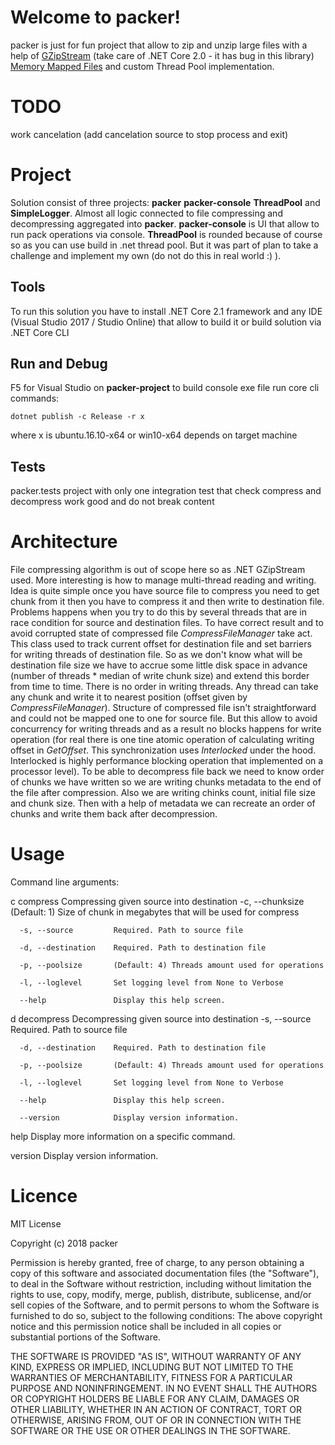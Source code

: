 # Welcome to packer!
packer is just for fun project that allow to zip and unzip large files with a help of [GZipStream](https://msdn.microsoft.com/ru-ru/library/system.io.compression.gzipstream%28v=vs.110%29.aspx) (take care of .NET Core 2.0 - it has bug in this library) [Memory Mapped Files](https://en.wikipedia.org/wiki/Memory-mapped_file) and custom Thread Pool implementation.

# TODO
work cancelation (add cancelation source to stop process and exit)

# Project
Solution consist of three projects: **packer** **packer-console** **ThreadPool** and **SimpleLogger**.
Almost all logic connected to file compressing and decompressing aggregated into **packer**. **packer-console** is UI that allow to run pack operations via console. **ThreadPool** is rounded because of course so as you can use build in .net thread pool. But it was part of plan to take a challenge and implement my own (do not do this in real world :) ).
## Tools
To run this solution you have to install .NET Core 2.1 framework and any IDE (Visual Studio 2017 / Studio Online) that allow to build it or build solution via .NET Core CLI
## Run and Debug
F5 for Visual Studio on **packer-project** 
to build console exe file run core cli commands:
```
dotnet publish -c Release -r x
```
where x is ubuntu.16.10-x64 or win10-x64 depends on target machine
## Tests
packer.tests project with only one integration test that check compress and decompress work good and do not break content

# Architecture
File compressing algorithm is out of scope here so as .NET GZipStream used. More interesting is how to manage multi-thread reading and writing. Idea is quite simple once you have source file to compress you need to get chunk from it then you have to compress it and then write to destination file. 
Problems happens when you try to do this by several threads that are in race condition for source and destination files. To have correct result and to avoid corrupted state of compressed file *CompressFileManager* take act. This class used to track current offset for destination file and set barriers for writing threads of destination file. So as we don't know what will be destination file size we have to accrue some little disk space in advance (number of threads * median of write chunk size) and extend this border from time to time. 
There is no order in writing threads. Any thread can take any chunk and write it to nearest position (offset given by *CompressFileManager*). Structure of compressed file isn't straightforward and could not be mapped one to one for source file. But this allow to avoid concurrency for writing threads and as a result no blocks happens for write operation (for real there is one tine atomic operation of calculating writing offset in *GetOffset*. This synchronization uses *Interlocked* under the hood. Interlocked is highly performance blocking operation that implemented on a processor level).
To be able to decompress file back we need to know order of chunks we have written so we are writing chunks metadata to the end of the file after compression. Also we are writing chinks count, initial file size and chunk size. Then with a help of metadata we can recreate an order of chunks and write them back after decompression.

# Usage
Command line arguments:

  c compress      Compressing given source into destination
	  -c, --chunksize      (Default: 1) Size of chunk in megabytes that will be used for compress

	  -s, --source         Required. Path to source file

	  -d, --destination    Required. Path to destination file

	  -p, --poolsize       (Default: 4) Threads amount used for operations

	  -l, --loglevel       Set logging level from None to Verbose

	  --help               Display this help screen.


  d decompress    Decompressing given source into destination
	  -s, --source         Required. Path to source file

	  -d, --destination    Required. Path to destination file

	  -p, --poolsize       (Default: 4) Threads amount used for operations

	  -l, --loglevel       Set logging level from None to Verbose

	  --help               Display this help screen.

	  --version            Display version information.
  
  help          Display more information on a specific command.

  version       Display version information.

# Licence
MIT License

Copyright (c) 2018 packer

Permission is hereby granted, free of charge, to any person obtaining a copy of this software and associated documentation files (the "Software"), to deal in the Software without restriction, including without limitation the rights to use, copy, modify, merge, publish, distribute, sublicense, and/or sell copies of the Software, and to permit persons to whom the Software is furnished to do so, subject to the following conditions:
The above copyright notice and this permission notice shall be included in all copies or substantial portions of the Software.

THE SOFTWARE IS PROVIDED "AS IS", WITHOUT WARRANTY OF ANY KIND, EXPRESS OR IMPLIED, INCLUDING BUT NOT LIMITED TO THE WARRANTIES OF MERCHANTABILITY, FITNESS FOR A PARTICULAR PURPOSE AND NONINFRINGEMENT. IN NO EVENT SHALL THE AUTHORS OR COPYRIGHT HOLDERS BE LIABLE FOR ANY CLAIM, DAMAGES OR OTHER LIABILITY, WHETHER IN AN ACTION OF CONTRACT, TORT OR OTHERWISE, ARISING FROM, OUT OF OR IN CONNECTION WITH THE SOFTWARE OR THE USE OR OTHER DEALINGS IN THE SOFTWARE.
